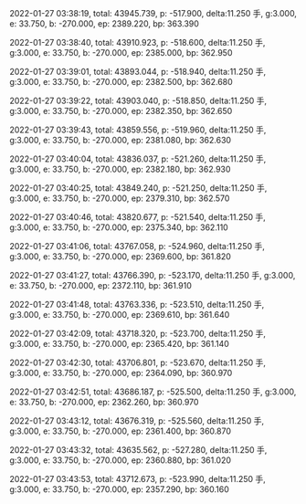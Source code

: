 2022-01-27 03:38:19, total: 43945.739, p: -517.900, delta:11.250 手, g:3.000, e: 33.750, b: -270.000, ep: 2389.220, bp: 363.390

2022-01-27 03:38:40, total: 43910.923, p: -518.600, delta:11.250 手, g:3.000, e: 33.750, b: -270.000, ep: 2385.000, bp: 362.950

2022-01-27 03:39:01, total: 43893.044, p: -518.940, delta:11.250 手, g:3.000, e: 33.750, b: -270.000, ep: 2382.500, bp: 362.680

2022-01-27 03:39:22, total: 43903.040, p: -518.850, delta:11.250 手, g:3.000, e: 33.750, b: -270.000, ep: 2382.350, bp: 362.650

2022-01-27 03:39:43, total: 43859.556, p: -519.960, delta:11.250 手, g:3.000, e: 33.750, b: -270.000, ep: 2381.080, bp: 362.630

2022-01-27 03:40:04, total: 43836.037, p: -521.260, delta:11.250 手, g:3.000, e: 33.750, b: -270.000, ep: 2382.180, bp: 362.930

2022-01-27 03:40:25, total: 43849.240, p: -521.250, delta:11.250 手, g:3.000, e: 33.750, b: -270.000, ep: 2379.310, bp: 362.570

2022-01-27 03:40:46, total: 43820.677, p: -521.540, delta:11.250 手, g:3.000, e: 33.750, b: -270.000, ep: 2375.340, bp: 362.110

2022-01-27 03:41:06, total: 43767.058, p: -524.960, delta:11.250 手, g:3.000, e: 33.750, b: -270.000, ep: 2369.600, bp: 361.820

2022-01-27 03:41:27, total: 43766.390, p: -523.170, delta:11.250 手, g:3.000, e: 33.750, b: -270.000, ep: 2372.110, bp: 361.910

2022-01-27 03:41:48, total: 43763.336, p: -523.510, delta:11.250 手, g:3.000, e: 33.750, b: -270.000, ep: 2369.610, bp: 361.640

2022-01-27 03:42:09, total: 43718.320, p: -523.700, delta:11.250 手, g:3.000, e: 33.750, b: -270.000, ep: 2365.420, bp: 361.140

2022-01-27 03:42:30, total: 43706.801, p: -523.670, delta:11.250 手, g:3.000, e: 33.750, b: -270.000, ep: 2364.090, bp: 360.970

2022-01-27 03:42:51, total: 43686.187, p: -525.500, delta:11.250 手, g:3.000, e: 33.750, b: -270.000, ep: 2362.260, bp: 360.970

2022-01-27 03:43:12, total: 43676.319, p: -525.560, delta:11.250 手, g:3.000, e: 33.750, b: -270.000, ep: 2361.400, bp: 360.870

2022-01-27 03:43:32, total: 43635.562, p: -527.280, delta:11.250 手, g:3.000, e: 33.750, b: -270.000, ep: 2360.880, bp: 361.020

2022-01-27 03:43:53, total: 43712.673, p: -523.990, delta:11.250 手, g:3.000, e: 33.750, b: -270.000, ep: 2357.290, bp: 360.160